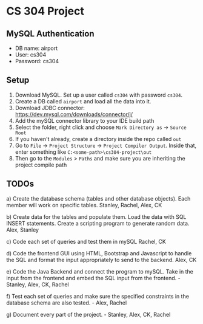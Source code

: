 # CS 304 Project

## MySQL Authentication
- DB name: airport
- User: cs304
- Password: cs304

## Setup
1. Download MySQL. Set up a user called ```cs304``` with password ```cs304```.
2. Create a DB called ```airport``` and load all the data into it.
3. Download JDBC connector: https://dev.mysql.com/downloads/connector/j/
2. Add the mySQL connector library to your IDE build path
3. Select the folder, right click and choose ```Mark Directory as``` -> ```Source Root```
4. If you haven't already, create a directory inside the repo called ```out```
5. Go to ```File``` -> ```Project Structure``` -> ```Project Compiler Output```.
Inside that, enter something like ```C:<some-path>\cs304-project\out```
6. Then go to the ```Modules``` > ```Paths``` and make sure you are inheriting the project compile path


## TODOs

a) Create the database schema (tables and other database objects). Each member will work on specific tables. 
Stanley, Rachel, Alex, CK

b) Create data for the tables and populate them. Load the data with SQL INSERT statements. Create a scripting program to generate random data.
Alex, Stanley

c) Code each set of queries and test them in mySQL
Rachel, CK

d) Code the frontend GUI using HTML, Bootstrap and Javascript to handle the SQL and format the input appropriately to send to the backend.
Alex, CK

e) Code the Java Backend and connect the program to mySQL. Take in the input from the frontend and embed the SQL input from the frontend. 
      -     Stanley, Alex, CK, Rachel

f) Test each set of queries and make sure the specified constraints in the database schema are also tested. 
      -     Alex, Rachel

g) Document every part of the project.
      -     Stanley, Alex, CK, Rachel

